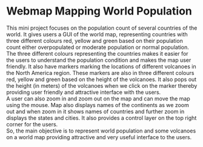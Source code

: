 # Webmap Mapping World Population
This mini project focuses on the population count of several countries of the world. It gives users a GUI of the world map, representing countries with three different colours red, yellow and green based on their population count either overpopulated or moderate population or normal population.
The three different colours representing the countries makes it easier for the users to understand the population condition and makes the map user friendly. It also have markers marking the locations of different volcanoes in the North America region. These markers are also in three different colours red, yellow and green based on the height of the volcanoes. It also pops out the height (in meters) of the volcanoes when we click on the marker thereby providing user friendly and attractive interface with the users.     
A user can also zoom in and zoom out on the map and can move the map using the mouse. Map also displays names of the continents as we zoom out and when zoom in it shows names of countries and further zoom in displays the states and cities. It also provides a control layer on the top right corner for the users.       
So, the main objective is to represent world population and some volcanoes on a world map providing attractive and very useful interface to the users. 


